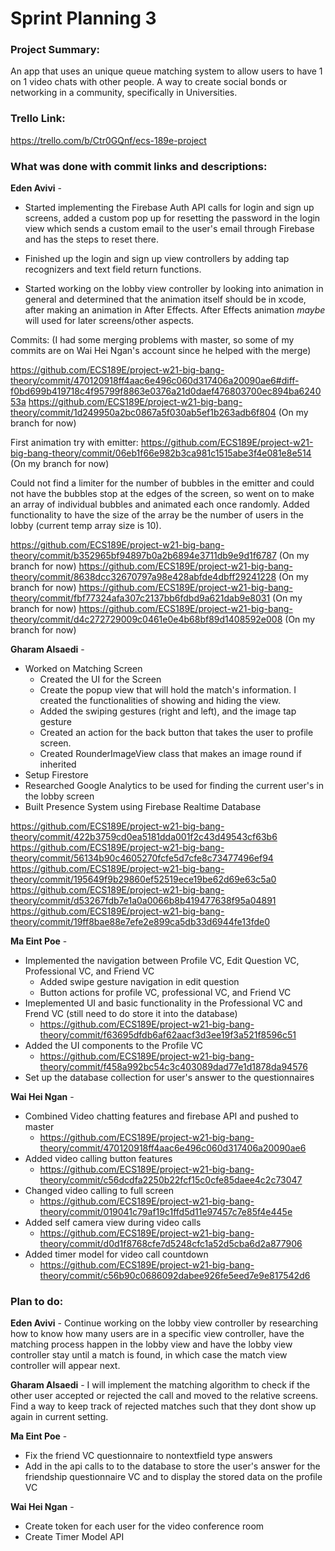 # Sprint Planning 3

### Project Summary:
An app that uses an unique queue matching system to allow users to have 1 on 1 video chats with other people. A way to create social bonds or networking in a community, specifically in Universities. 

### Trello Link:
https://trello.com/b/Ctr0GQnf/ecs-189e-project

### What was done with commit links and descriptions:

**Eden Avivi** - 

* Started implementing the Firebase Auth API calls for login and sign up screens, added a custom pop up for resetting the password in the login view which sends a custom email to the user's email through Firebase and has the steps to reset there.

* Finished up the login and sign up view controllers by adding tap recognizers and text field return functions.

* Started working on the lobby view controller by looking into animation in general and determined that the animation itself should be in xcode, after making an animation in After Effects. After Effects animation *maybe* will used for later screens/other aspects.

Commits: (I had some merging problems with master, so some of my commits are on Wai Hei Ngan's account since he helped with the merge)

https://github.com/ECS189E/project-w21-big-bang-theory/commit/470120918ff4aac6e496c060d317406a20090ae6#diff-f0bd699b419718c4f95799f8863e0376a21d0daef476803700ec894ba624053a
https://github.com/ECS189E/project-w21-big-bang-theory/commit/1d249950a2bc0867a5f030ab5ef1b263adb6f804 (On my branch for now)

First animation try with emitter: https://github.com/ECS189E/project-w21-big-bang-theory/commit/06eb1f66e982b3ca981c1515abe3f4e081e8e514 (On my branch for now)

Could not find a limiter for the number of bubbles in the emitter and could not have the bubbles stop at the edges of the screen, so went on to make an array of individual bubbles and animated each once randomly. Added functionality to have the size of the array be the number of users in the lobby (current temp array size is 10).

https://github.com/ECS189E/project-w21-big-bang-theory/commit/b352965bf94897b0a2b6894e3711db9e9d1f6787 (On my branch for now)
https://github.com/ECS189E/project-w21-big-bang-theory/commit/8638dcc32670797a98e428abfde4dbff29241228 (On my branch for now)
https://github.com/ECS189E/project-w21-big-bang-theory/commit/fbf77324afa307c2137bb6fdbd9a621dab9e8031 (On my branch for now)
https://github.com/ECS189E/project-w21-big-bang-theory/commit/d4c272729009c0461e0e4b68bf89d1408592e008 (On my branch for now)

**Gharam Alsaedi** - 
- Worked on Matching Screen
  - Created the UI for the Screen
  - Create the popup view that will hold the match's information. I created the functionalities of showing and hiding the view.
  - Added the swiping gestures (right and left), and the image tap gesture
  - Created an action for the back button that takes the user to profile screen.
  - Created RounderImageView class that makes an image round if inherited
- Setup Firestore
- Researched Google Analytics to be used for finding the current user's in the lobby screen
- Built Presence System using Firebase Realtime Database

https://github.com/ECS189E/project-w21-big-bang-theory/commit/422b3759cd0ea5181dda001f2c43d49543cf63b6 
https://github.com/ECS189E/project-w21-big-bang-theory/commit/56134b90c4605270fcfe5d7cfe8c73477496ef94 
https://github.com/ECS189E/project-w21-big-bang-theory/commit/195649f9b29860ef52519ece19be62d69e63c5a0 
https://github.com/ECS189E/project-w21-big-bang-theory/commit/d53267fdb7e1a0a0066b8b419477638f95a04891 
https://github.com/ECS189E/project-w21-big-bang-theory/commit/19ff8bae88e7efe2e899ca5db33d6944fe13fde0

**Ma Eint Poe** -
- Implemented the navigation between Profile VC, Edit Question VC, Professional VC, and Friend VC
  -  Added swipe gesture navigation in edit question
  -  Button actions for profile VC, professional VC, and Friend VC 
- Imeplemented UI and basic functionality in the Professional VC and Frend VC (still need to do store it into the database) 
  -  https://github.com/ECS189E/project-w21-big-bang-theory/commit/f63695dfdb6af62aacf3d3ee19f3a521f8596c51
- Added the UI components to the Profile VC 
  -  https://github.com/ECS189E/project-w21-big-bang-theory/commit/f458a992bc54c3c403089dad77e1d1878da94576
- Set up the database collection for user's answer to the questionnaires


**Wai Hei Ngan** -
- Combined Video chatting features and firebase API and pushed to master
  - https://github.com/ECS189E/project-w21-big-bang-theory/commit/470120918ff4aac6e496c060d317406a20090ae6
- Added video calling button features
  - https://github.com/ECS189E/project-w21-big-bang-theory/commit/c56dcdfa2250b22fcf15c0cfe85daee4c2c73047
- Changed video calling to full screen
  - https://github.com/ECS189E/project-w21-big-bang-theory/commit/019041c79af19c1ffd5d11e97457c7e85f4e445e
- Added self camera view during video calls
  - https://github.com/ECS189E/project-w21-big-bang-theory/commit/d0d1f8768cfe7d5248cfc1a52d5cba6d2a877906
- Added timer model for video call countdown
  - https://github.com/ECS189E/project-w21-big-bang-theory/commit/c56b90c0686092dabee926fe5eed7e9e817542d6

### Plan to do:

**Eden Avivi** - 
Continue working on the lobby view controller by researching how to know how many users are in a specific view controller, have the matching process happen in the lobby view and have the lobby view controller stay until a match is found, in which case the match view controller will appear next.

**Gharam Alsaedi** - 
I will  implement the matching algorithm to check if the other user accepted or rejected the call and moved to the relative screens. Find a way to keep track of rejected matches such that they dont show up again in current setting. 

**Ma Eint Poe** -
- Fix the friend VC questionnaire to nontextfield type answers
- Add in the api calls to to the database to store the user's answer for the friendship questionnaire VC and to display the stored data on the profile VC

**Wai Hei Ngan** -
- Create token for each user for the video conference room
- Create Timer Model API
